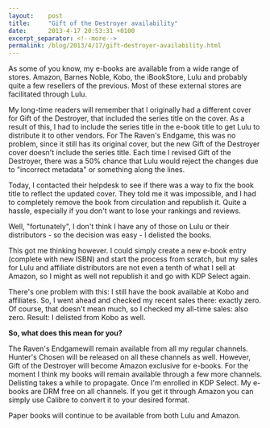 ```yaml
---
layout:    post
title:     "Gift of the Destroyer availability"
date:      2013-4-17 20:53:31 +0100
excerpt_separator: <!--more-->
permalink: /blog/2013/4/17/gift-destroyer-availability.html
---
```


As some of you know, my e-books are available from a wide range of stores. Amazon, Barnes  Noble, Kobo, the iBookStore, Lulu and probably quite a few resellers of the previous. Most of these external stores are facilitated through Lulu.

My long-time readers will remember that I originally had a different cover for Gift of the Destroyer, that included the series title on the cover. As a result of this, I had to include the series title in the e-book title to get Lulu to distribute it to other vendors. For The Raven's Endgame, this was no problem, since it still has its original cover, but the new Gift of the Destroyer cover doesn't include the series title. Each time I revised Gift of the Destroyer, there was a 50% chance that Lulu would reject the changes due to &quot;incorrect metadata&quot; or something along the lines.

<!--more-->
Today, I contacted their helpdesk to see if there was a way to fix the book title to reflect the updated cover. They told me it was impossible, and I had to completely remove the book from circulation and republish it. Quite a hassle, especially if you don't want to lose your rankings and reviews.

Well, &quot;fortunately&quot;, I don't think I have any of those on Lulu or their distributors - so the decision was easy - I delisted the books.

This got me thinking however. I could simply create a new e-book entry (complete with new ISBN) and start the process from scratch, but my sales for Lulu and affiliate distributors are not even a tenth of what I sell at Amazon, so I might as well not republish it and go with KDP Select again.

There's one problem with this: I still have the book available at Kobo and affiliates. So, I went ahead and checked my recent sales there: exactly zero. Of course, that doesn't mean much, so I checked my all-time sales: also zero. Result: I delisted from Kobo as well.

**So, what does this mean for you?**

The Raven's Endgamewill remain available from all my regular channels. Hunter's Chosen will be released on all these channels as well. However, Gift of the Destroyer will become Amazon exclusive for e-books. For the moment I think my books will remain available through a few more channels. Delisting takes a while to propagate. Once I'm enrolled in KDP Select. My e-books are DRM free on all channels. If you get it through Amazon you can simply use Calibre to convert it to your desired format.

Paper books will continue to be available from both Lulu and Amazon.